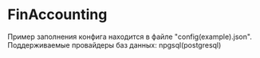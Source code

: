 # FinAccounting

Пример заполнения конфига находится в файле "config(example).json".
Поддерживаемые провайдеры баз данных: npgsql(postgresql)